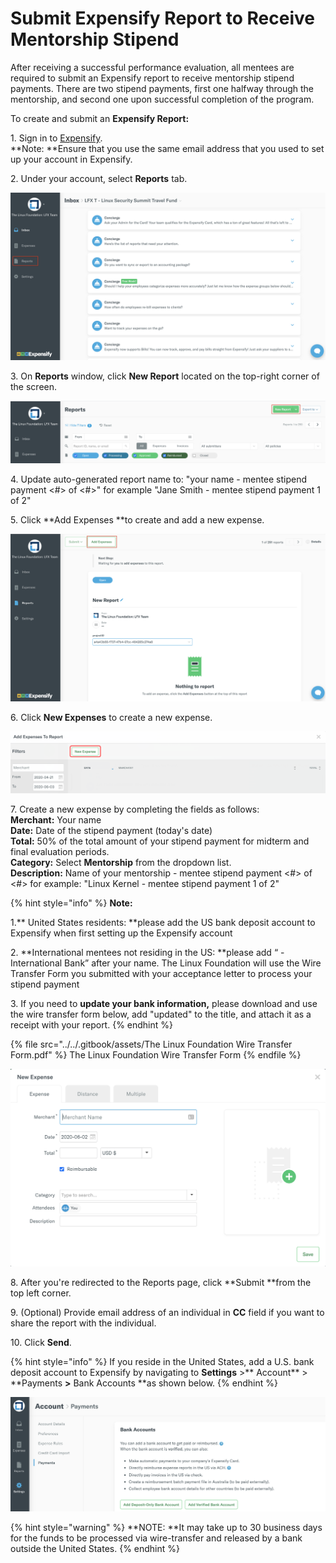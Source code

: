 # Submit Expensify Report to Receive Mentorship Stipend

After receiving a successful performance evaluation, all mentees are required to submit an Expensify report to receive mentorship stipend payments. There are two stipend payments, first one halfway through the mentorship, and second one upon successful completion of the program. 

To create and submit an **Expensify Report:**

1\. Sign in to [Expensify](https://www.expensify.com). \
**Note: **Ensure that you use the same email address that you used to set up your account in Expensify.

2\. Under your account, select **Reports** tab.

![](../../.gitbook/assets/Reports.png)

3\. On **Reports** window, click **New Report** located on the top-right corner of the screen.

![](<../../.gitbook/assets/New Report.png>)

4\. Update auto-generated report name to: "your name - mentee stipend payment <#> of <#>" for example "Jane Smith - mentee stipend payment 1 of 2"

5\. Click **Add Expenses **to create and add  a new expense.

![](<../../.gitbook/assets/Add Expenses.png>)

6\. Click **New Expenses** to create a new expense.

![](<../../.gitbook/assets/New Expense.png>)

7\. Create a new expense by completing the fields as follows:\
     **Merchant:** Your name \
     **Date:** Date of the stipend payment (today's date)\
     **Total:** 50% of the total amount of your stipend payment for midterm and final evaluation periods. \
     **Category:** Select **Mentorship** from the dropdown list.\
     **Description:** Name of your mentorship - mentee stipend payment <#> of <#>  for example: "Linux Kernel - mentee stipend payment 1 of 2" 

{% hint style="info" %}
**Note:**

1.** United States residents: **please add the US bank deposit account to Expensify when first setting up the Expensify account 

2\. **International mentees not residing in the US: **please add “ - International Bank”   after your name. The Linux Foundation will use the Wire Transfer Form you submitted with your acceptance letter to process your stipend payment

3\. If you need to **update your bank information,** please download and use the wire transfer form below, add "updated" to the title, and attach it as a receipt with your report. 
{% endhint %}

{% file src="../../.gitbook/assets/The Linux Foundation Wire Transfer Form.pdf" %}
The Linux Foundation Wire Transfer Form
{% endfile %}

![](<../../.gitbook/assets/Create New Expense Screenshot Second Step.png>)

8\. After you're redirected to the Reports page, click **Submit **from the top left corner.

9\. (Optional) Provide email address of an individual in **CC** field if you want to share the report with the individual.

10\. Click **Send**.

{% hint style="info" %}
If you reside in the United States, add a U.S. bank deposit account to Expensify by navigating to  **Settings** >** Account** > **Payments **>** Bank Accounts **as shown below.
{% endhint %}

![](<../../.gitbook/assets/Add US Bank Account.png>)

{% hint style="warning" %}
**NOTE: **It may take up to 30 business days for the funds to be processed via wire-transfer and released by a bank outside the United States. 
{% endhint %}
